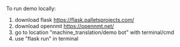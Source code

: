 To run demo locally:
1. download flask https://flask.palletsprojects.com/
2. download opennmt https://opennmt.net/
3. go to location "machine_translation/demo bot" with terminal/cmd
4. use  "flask run" in terminal

